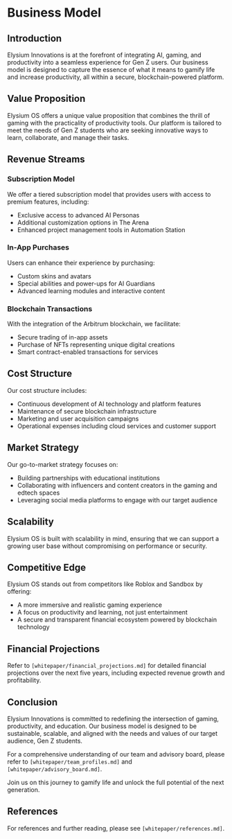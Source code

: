 # Business Model

## Introduction

Elysium Innovations is at the forefront of integrating AI, gaming, and productivity into a seamless experience for Gen Z users. Our business model is designed to capture the essence of what it means to gamify life and increase productivity, all within a secure, blockchain-powered platform.

## Value Proposition

Elysium OS offers a unique value proposition that combines the thrill of gaming with the practicality of productivity tools. Our platform is tailored to meet the needs of Gen Z students who are seeking innovative ways to learn, collaborate, and manage their tasks.

## Revenue Streams

### Subscription Model

We offer a tiered subscription model that provides users with access to premium features, including:

- Exclusive access to advanced AI Personas
- Additional customization options in The Arena
- Enhanced project management tools in Automation Station

### In-App Purchases

Users can enhance their experience by purchasing:

- Custom skins and avatars
- Special abilities and power-ups for AI Guardians
- Advanced learning modules and interactive content

### Blockchain Transactions

With the integration of the Arbitrum blockchain, we facilitate:

- Secure trading of in-app assets
- Purchase of NFTs representing unique digital creations
- Smart contract-enabled transactions for services

## Cost Structure

Our cost structure includes:

- Continuous development of AI technology and platform features
- Maintenance of secure blockchain infrastructure
- Marketing and user acquisition campaigns
- Operational expenses including cloud services and customer support

## Market Strategy

Our go-to-market strategy focuses on:

- Building partnerships with educational institutions
- Collaborating with influencers and content creators in the gaming and edtech spaces
- Leveraging social media platforms to engage with our target audience

## Scalability

Elysium OS is built with scalability in mind, ensuring that we can support a growing user base without compromising on performance or security.

## Competitive Edge

Elysium OS stands out from competitors like Roblox and Sandbox by offering:

- A more immersive and realistic gaming experience
- A focus on productivity and learning, not just entertainment
- A secure and transparent financial ecosystem powered by blockchain technology

## Financial Projections

Refer to `[whitepaper/financial_projections.md]` for detailed financial projections over the next five years, including expected revenue growth and profitability.

## Conclusion

Elysium Innovations is committed to redefining the intersection of gaming, productivity, and education. Our business model is designed to be sustainable, scalable, and aligned with the needs and values of our target audience, Gen Z students.

For a comprehensive understanding of our team and advisory board, please refer to `[whitepaper/team_profiles.md]` and `[whitepaper/advisory_board.md]`.

Join us on this journey to gamify life and unlock the full potential of the next generation.

## References

For references and further reading, please see `[whitepaper/references.md]`.